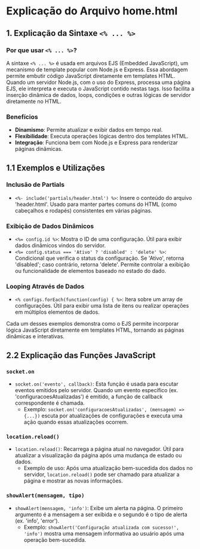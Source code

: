 # Explicação do Arquivo home.html

## 1. Explicação da Sintaxe `<% ... %>`

### Por que usar `<% ... %>`?

A sintaxe `<% ... %>` é usada em arquivos EJS (Embedded JavaScript), um mecanismo de template popular com Node.js e Express. Essa abordagem permite embutir código JavaScript diretamente em templates HTML. Quando um servidor Node.js, com o uso do Express, processa uma página EJS, ele interpreta e executa o JavaScript contido nestas tags. Isso facilita a inserção dinâmica de dados, loops, condições e outras lógicas de servidor diretamente no HTML.

### Benefícios
- **Dinamismo**: Permite atualizar e exibir dados em tempo real.
- **Flexibilidade**: Executa operações lógicas dentro dos templates HTML.
- **Integração**: Funciona bem com Node.js e Express para renderizar páginas dinâmicas.

## 1.1 Exemplos e Utilizações

### Inclusão de Partials
- `<%- include('partials/header.html') %>`: Insere o conteúdo do arquivo 'header.html'. Usado para manter partes comuns do HTML (como cabeçalhos e rodapés) consistentes em várias páginas.

### Exibição de Dados Dinâmicos
- `<%= config.id %>`: Mostra o ID de uma configuração. Útil para exibir dados dinâmicos vindos do servidor.
- `<%= config.status === 'Ativo' ? 'disabled' : 'delete' %>`: Condicional que verifica o status da configuração. Se 'Ativo', retorna 'disabled'; caso contrário, retorna 'delete'. Permite controlar a exibição ou funcionalidade de elementos baseado no estado do dado.

### Looping Através de Dados
- `<% configs.forEach(function(config) { %>`: Itera sobre um array de configurações. Útil para exibir uma lista de itens ou realizar operações em múltiplos elementos de dados.

Cada um desses exemplos demonstra como o EJS permite incorporar lógica JavaScript diretamente em templates HTML, tornando as páginas dinâmicas e interativas.

## 2.2 Explicação das Funções JavaScript

### `socket.on`
- `socket.on('evento', callback)`: Esta função é usada para escutar eventos emitidos pelo servidor. Quando um evento específico (ex. 'configuracoesAtualizadas') é emitido, a função de callback correspondente é chamada.
  - Exemplo: `socket.on('configuracoesAtualizadas', (mensagem) => {...})` escuta por atualizações de configurações e executa uma ação quando essas atualizações ocorrem.

### `location.reload()`
- `location.reload()`: Recarrega a página atual no navegador. Útil para atualizar a visualização da página após uma mudança de estado ou dados.
  - Exemplo de uso: Após uma atualização bem-sucedida dos dados no servidor, `location.reload()` pode ser chamado para atualizar a página e mostrar as novas informações.

### `showAlert(mensagem, tipo)`
- `showAlert(mensagem, 'info')`: Exibe um alerta na página. O primeiro argumento é a mensagem a ser exibida e o segundo é o tipo de alerta (ex. 'info', 'error').
  - Exemplo: `showAlert('Configuração atualizada com sucesso!', 'info')` mostra uma mensagem informativa ao usuário após uma operação bem-sucedida.